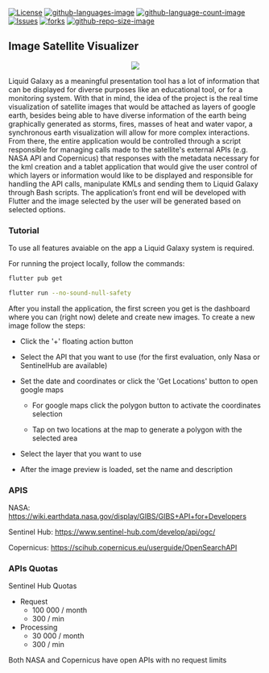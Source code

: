 [![License](https://img.shields.io/github/license/LiquidGalaxyLAB/image-satellite-visualizer.svg)](https://opensource.org/licenses/Apache-2.0) [![github-languages-image](https://img.shields.io/github/languages/top/LiquidGalaxyLAB/image-satellite-visualizer.svg?color=red)]() [![github-language-count-image](https://img.shields.io/github/languages/count/LiquidGalaxyLAB/image-satellite-visualizer.svg)]() [![Issues](https://img.shields.io/github/issues/LiquidGalaxyLAB/image-satellite-visualizer.svg)](https://github.com/LiquidGalaxyLAB/image-satellite-visualizer/issues) [![forks](https://img.shields.io/github/forks/LiquidGalaxyLAB/image-satellite-visualizer.svg)]() [![github-repo-size-image](https://img.shields.io/github/repo-size/LiquidGalaxyLAB/image-satellite-visualizer.svg?color=yellow)]()

## Image Satellite Visualizer

<div style="text-align:center">
  <img src="https://imgur.com/rODK0Lq" />
</div>

Liquid Galaxy as a meaningful presentation tool has a lot of information that can be displayed for diverse purposes like an educational tool, or for a monitoring system. With that in mind, the idea of ​​the project is the real time visualization of satellite images that would be attached as layers of google earth, besides being able to have diverse information of the earth being graphically generated as storms, fires, masses of heat and water vapor, a synchronous earth visualization will allow for more complex interactions. From there, the entire application would be controlled through a script responsible for managing calls made to the satellite's external APIs (e.g. NASA API and Copernicus) that responses with the metadata necessary for the kml creation and a tablet application that would give the user control of which layers or information would like to be displayed and responsible for handling the API calls, manipulate KMLs and sending them to Liquid Galaxy through Bash scripts. The application’s front end will be developed with Flutter and the image selected by the user will be generated based on selected options.


### Tutorial
To use all features avaiable on the app a Liquid Galaxy system is required.

For running the project locally, follow the commands:

```bash
flutter pub get
```

```bash
flutter run --no-sound-null-safety
```

After you install the application, the first screen you get is the dashboard where you can (right now) delete and create new images. To create a new image follow the steps:

 - Click the '+' floating action button

 - Select the API that you want to use (for the first evaluation, only Nasa or SentinelHub are available)
 - Set the date and coordinates or click the 'Get Locations' button to open google maps
    - For google maps click the polygon button to activate the coordinates selection




    - Tap on two locations at the map to generate a polygon with the selected area
 - Select the layer that you want to use
 - After the image preview is loaded, set the name and description

 ### APIS

NASA: https://wiki.earthdata.nasa.gov/display/GIBS/GIBS+API+for+Developers

Sentinel Hub: https://www.sentinel-hub.com/develop/api/ogc/

Copernicus: https://scihub.copernicus.eu/userguide/OpenSearchAPI

### APIs Quotas

Sentinel Hub Quotas
* Request
  * 100 000 / month
  * 300 / min
* Processing
  * 30 000 / month
  * 300 / min

Both NASA and Copernicus have open APIs with no request limits

